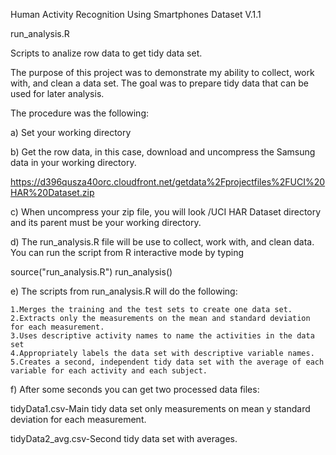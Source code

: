 Human Activity Recognition Using Smartphones Dataset
V.1.1

run_analysis.R


Scripts to analize row data to get tidy data set.

The purpose of this project was to demonstrate my ability to collect, work with, and clean a data set. The goal was to prepare tidy data that can be used for later analysis.

The procedure was the following: 

a) Set your working directory

b) Get the row data, in this case, download and uncompress the Samsung data in your working directory.

https://d396qusza40orc.cloudfront.net/getdata%2Fprojectfiles%2FUCI%20HAR%20Dataset.zip

c) When uncompress your zip file, you will look /UCI HAR Dataset directory and its parent must be your working directory.

d) The run_analysis.R file will be use to collect, work with, and clean data. You can run the script from R interactive mode by typing

source("run_analysis.R")
run_analysis()

e) The scripts from run_analysis.R will do the following:


    1.Merges the training and the test sets to create one data set.
    2.Extracts only the measurements on the mean and standard deviation for each measurement.
    3.Uses descriptive activity names to name the activities in the data set
    4.Appropriately labels the data set with descriptive variable names.
    5.Creates a second, independent tidy data set with the average of each variable for each activity and each subject.

f) After some seconds you can get two processed data files:

tidyData1.csv-Main tidy data set only measurements on mean y standard deviation for each measurement.

tidyData2_avg.csv-Second tidy data set with averages.
